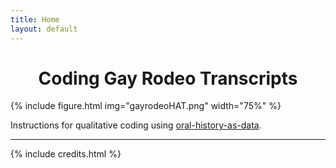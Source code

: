 ```yaml
---
title: Home
layout: default
---
```


<h1 class="purple-outline" style="text-align:center">Coding Gay Rodeo Transcripts</h1>

{% include figure.html img="gayrodeoHAT.png" width="75%" %}

<div class="text-center">Instructions for qualitative coding using <a href="https://github.com/uidaholib/oral-history-as-data" target="blank" rel="noopener">oral-history-as-data</a>.</div>

------

{% include credits.html %}
